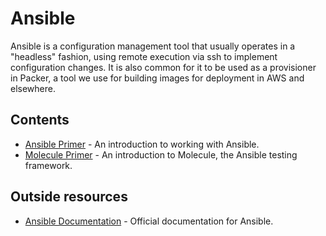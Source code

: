 # Ansible

Ansible is a configuration management tool that usually operates in a "headless" fashion, using remote execution via
ssh to implement configuration changes. It is also common for it to be used as a provisioner in Packer, a tool we use
for building images for deployment in AWS and elsewhere.

## Contents

- [Ansible Primer](ansible-primer.md) - An introduction to working with Ansible.
- [Molecule Primer](molecule-primer.md) - An introduction to Molecule, the Ansible testing framework.

## Outside resources

- [Ansible Documentation](https://docs.ansible.com) - Official documentation for Ansible.
